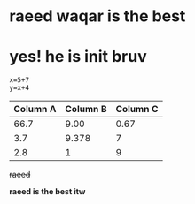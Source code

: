 # raeed waqar is the best
# yes! he is init bruv


```
x=5+7
y=x+4
```

Column A | Column B | Column C
---------|----------|---------
 66.7 | 9.00 |0.67
 3.7| 9.378| 7
 2.8| 1| 9

 ~~raeed~~ 

 **raeed is the best itw**
 